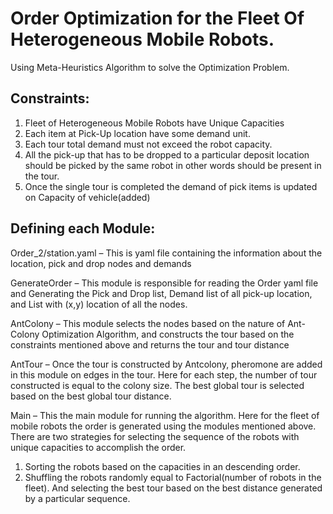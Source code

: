 # Order Optimization for the Fleet Of Heterogeneous Mobile Robots.

Using Meta-Heuristics Algorithm to solve the Optimization Problem. 

## Constraints:

1. Fleet of Heterogeneous Mobile Robots have Unique Capacities
2. Each item at Pick-Up location have some demand unit. 
3. Each tour total demand must not exceed the robot capacity. 
4. All the pick-up that has to be dropped to a particular deposit location should be picked by the same robot in other words should be present in the tour. 
5. Once the single tour is completed the demand of pick items is updated on Capacity of vehicle(added)

## Defining each Module:

Order_2/station.yaml – This is yaml file containing the information about the location, pick and drop nodes and demands 

GenerateOrder – This module is responsible for reading the Order yaml file and Generating the Pick and Drop list, Demand list of all pick-up location, and List with (x,y) location of all the nodes. 

AntColony – This module selects the nodes based on the nature of Ant-Colony Optimization Algorithm, and constructs the tour based on the constraints mentioned above and returns the tour and tour distance

AntTour – Once the tour is constructed by Antcolony, pheromone are added in this module on edges in the tour. Here for each step, the number of tour constructed is equal to the colony size. The best global tour is selected based on the best global tour distance. 
 
Main – This the main module for running the algorithm. Here for the fleet of mobile robots the order is generated using the modules mentioned above. There are two strategies for selecting the sequence of the robots with unique capacities to accomplish the order. 

1. Sorting the robots based on the capacities in an descending order.
2. Shuffling the robots randomly equal to Factorial(number of robots in the fleet). And selecting the best tour based on the best distance generated by a particular sequence.
